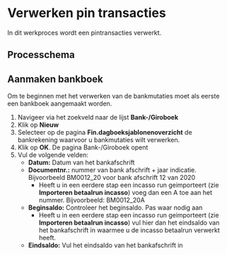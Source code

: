 # Verwerken pin transacties

In dit werkproces wordt een pintransacties verwerkt. 

## Processchema


## Aanmaken bankboek

Om te beginnen met het verwerken van de bankmutaties moet als eerste een bankboek aangemaakt worden. 

 1. Navigeer via het zoekveld naar de lijst **Bank-/Giroboek**
 2. Klik op **Nieuw** 
 3. Selecteer op de pagina **Fin.dagboeksjablonenoverzicht** de bankrekening waarvoor u bankmutaties wilt verwerken. 
 4.  Klik op **OK**. De pagina Bank-/Giroboek opent
 5. Vul de volgende velden:
	* **Datum:** Datum van het bankafschrift
	* **Documentnr.:** nummer van bank afschrift + jaar indicatie. Bijvoorbeeld BM0012_20 voor bank afschrift 12 van 2020 
		* Heeft u in een eerdere stap een incasso run geimporteert (zie **Importeren betaalrun incasso**) voeg dan een A toe aan het nummer. Bijvoorbeeld: BM0012_20A
	* **Beginsaldo:** Controleer het beginsaldo. Pas waar nodig aan
		* Heeft u in een eerdere stap een incasso run geimporteert (zie **Importeren betaalrun incasso**) vul hier dan het eindsaldo van het bankafschrift in waarmee u de incasso betaalrun verwerkt heeft.
	* **Eindsaldo:** Vul het eindsaldo van het bankafschrift in
<!--stackedit_data:
eyJoaXN0b3J5IjpbLTUzMzAxMzQxOV19
-->